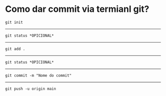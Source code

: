 # Como dar commit via termianl git?
    git init
---
    git status *OPICIONAL*
---
    git add .
---
    git status *OPICIONAL*
---
    git commit -m "Nome do commit"
---
    git push -u origin main
